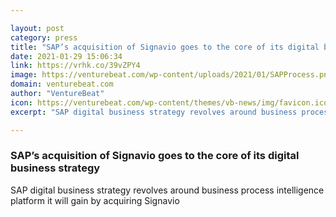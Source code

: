 ```yaml
---

layout: post
category: press
title: "SAP’s acquisition of Signavio goes to the core of its digital business strategy"
date: 2021-01-29 15:06:34
link: https://vrhk.co/39vZPY4
image: https://venturebeat.com/wp-content/uploads/2021/01/SAPProcess.png?w=1200&strip=all
domain: venturebeat.com
author: "VentureBeat"
icon: https://venturebeat.com/wp-content/themes/vb-news/img/favicon.ico
excerpt: "SAP digital business strategy revolves around business process intelligence platform it will gain by acquiring Signavio"

---
```


### SAP’s acquisition of Signavio goes to the core of its digital business strategy

SAP digital business strategy revolves around business process intelligence platform it will gain by acquiring Signavio